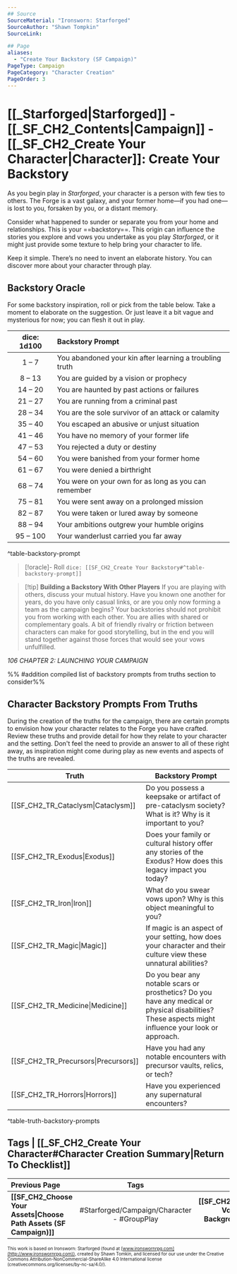 ```yaml
---
## Source
SourceMaterial: "Ironsworn: Starforged"
SourceAuthor: "Shawn Tompkin"
SourceLink: 

## Page
aliases:
  - "Create Your Backstory (SF Campaign)"
PageType: Campaign
PageCategory: "Character Creation"
PageOrder: 3
---
```

# [[_Starforged|Starforged]] - [[_SF_CH2_Contents|Campaign]] - [[_SF_CH2_Create Your Character|Character]]: Create Your Backstory
As you begin play in _Starforged_, your character is a person with few ties to others. The Forge is a vast galaxy, and your former home—if you had one—is lost to you, forsaken by you, or a distant memory.

Consider what happened to sunder or separate you from your home and relationships. This is your ==backstory==. This origin can influence the stories you explore and vows you undertake as you play _Starforged_, or it might just provide some texture to help bring your character to life.

Keep it simple. There’s no need to invent an elaborate history. You can discover more about your character through play.

## Backstory Oracle
For some backstory inspiration, roll or pick from the table below. Take a moment to elaborate on the suggestion. Or just leave it a bit vague and mysterious for now; you can flesh it out in play.

| dice: 1d100 | Backstory Prompt |
| :---: | :--- |
| 1 – 7 | You abandoned your kin after learning a troubling truth |
| 8 – 13 | You are guided by a vision or prophecy |
| 14 – 20 | You are haunted by past actions or failures |
| 21 – 27 | You are running from a criminal past |
| 28 – 34 | You are the sole survivor of an attack or calamity |
| 35 – 40 | You escaped an abusive or unjust situation |
| 41 – 46 | You have no memory of your former life |
| 47 – 53 | You rejected a duty or destiny |
| 54 – 60 | You were banished from your former home |
| 61 – 67 | You were denied a birthright |
| 68 – 74 | You were on your own for as long as you can remember |
| 75 – 81 | You were sent away on a prolonged mission |
| 82 – 87 | You were taken or lured away by someone |
| 88 – 94 | Your ambitions outgrew your humble origins |
| 95 – 100 | Your wanderlust carried you far away |
^table-backstory-prompt

> [!oracle]- Roll
> `dice: [[SF_CH2_Create Your Backstory#^table-backstory-prompt]]`

> [!tip] **Building a Backstory With Other Players**
> If you are playing with others, discuss your mutual history. Have you known one another for years, do you have only casual links, or are you only now forming a team as the campaign begins? Your backstories should not prohibit you from working with each other. You are allies with shared or complementary goals. A bit of friendly rivalry or friction between characters can make for good storytelling, but in the end you will stand together against those forces that would see your vows unfulfilled.

*106 CHAPTER 2: LAUNCHING YOUR CAMPAIGN*

%% #addition compiled list of backstory prompts from truths section to consider%%
## Character Backstory Prompts From Truths
During the creation of the truths for the campaign, there are certain prompts to envision how your character relates to the Forge you have crafted. Review these truths and provide detail for how they relate to your character and the setting. Don't feel the need to provide an answer to all of these right away, as inspiration might come during play as new events and aspects of the truths are revealed.

| Truth | Backstory Prompt |
| --- | --- |
| [[SF_CH2_TR_Cataclysm\|Cataclysm]] | Do you possess a keepsake or artifact of pre-cataclysm society? What is it? Why is it important to you? |
| [[SF_CH2_TR_Exodus\|Exodus]] | Does your family or cultural history offer any stories of the Exodus? How does this legacy impact you today? |
| [[SF_CH2_TR_Iron\|Iron]] | What do you swear vows upon? Why is this object meaningful to you? |
| [[SF_CH2_TR_Magic\|Magic]] | If magic is an aspect of your setting, how does your character and their culture view these unnatural abilities? |
| [[SF_CH2_TR_Medicine\|Medicine]] | Do you bear any notable scars or prosthetics? Do you have any medical or physical disabilities? These aspects might influence your look or approach. |
| [[SF_CH2_TR_Precursors\|Precursors]] | Have you had any notable encounters with precursor vaults, relics, or tech? |
| [[SF_CH2_TR_Horrors\|Horrors]] | Have you experienced any supernatural encounters? |
^table-truth-backstory-prompts

## Tags | [[_SF_CH2_Create Your Character#Character Creation Summary|Return To Checklist]]
| Previous Page | Tags | Next Page |
|:--- |:---:| ---:|
| **[[SF_CH2_Choose Your Assets\|Choose Path Assets (SF Campaign)]]** | #Starforged/Campaign/Character - #GroupPlay | **[[SF_CH2_Background Vow\|Write Your Background Vow (SF Campaign)]]** |

<font size=-2>This work is based on Ironsworn: Starforged (found at [www.ironswornrpg.com](http://www.ironswornrpg.com)), created by Shawn Tomkin, and licensed for our use under the Creative Commons Attribution-NonCommercial-ShareAlike 4.0 International license  (creativecommons.org/licenses/by-nc-sa/4.0/).</font>